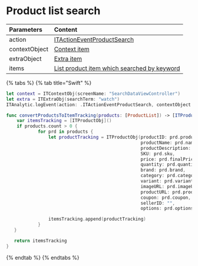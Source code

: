 # Product list search

| **Parameters** | **Content** |
| :--- | :--- |
| action | [ITActionEventProductSearch](../tracking-event/log-event.md) |
| contextObject | [Context item]() |
| extraObject | [Extra item]() |
| items | [List product item which searched by keyword]() |

{% tabs %}
{% tab title="Swift" %}
```swift
let context = ITContextObj(screenName: "SearchDataViewController")
let extra = ITExtraObj(searchTerm: "watch")
ITAnalytic.logEvent(action: .ITActionEventProductSearch, contextObject: context, extraObject: extra, items: self.convertProductsToItemTracking(products: productList))

func convertProductsToItemTracking(products: [ProductList]) -> [ITProductObj] {
    var itemsTracking = [ITProductObj]()
    if products.count > 0 {
            for prd in products {
                let productTracking = ITProductObj(productID: prd.productId,
                                                   productName: prd.name,
                                                   productDescription: prd.shortDescription,
                                                   SKU: prd.sku,
                                                   price: prd.finalPrice,
                                                   quantity: prd.quantity,
                                                   brand: prd.brand,
                                                   category: prd.category,
                                                   variant: prd.variant,
                                                   imageURL: prd.imageURL,
                                                   productURL: prd.productURL,
                                                   coupon: prd.coupon,
                                                   sellerID: "",
                                                   options: prd.options)

                itemsTracking.append(productTracking)
            }
   }

   return itemsTracking
}
```
{% endtab %}
{% endtabs %}

